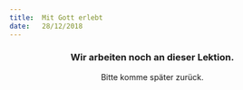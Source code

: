```yaml
---
title:  Mit Gott erlebt
date:   28/12/2018
---
```


### <center>Wir arbeiten noch an dieser Lektion.</center>
<center>Bitte komme später zurück.</center>